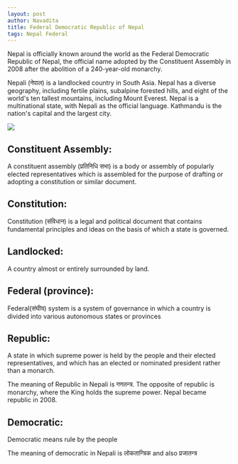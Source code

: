 ```yaml
---
layout: post
author: Navadita
title: Federal Democratic Republic of Nepal
tags: Nepal Federal
---
```


Nepal is officially known around the world as the Federal Democratic Republic of Nepal, the official name adopted by the Constituent Assembly in 2008 after the abolition of a 240-year-old monarchy.

Nepali (नेपाल) is a landlocked country in South Asia. Nepal has a diverse geography, including fertile plains, subalpine forested hills, and eight of the world's ten tallest mountains, including Mount Everest. Nepal is a multinational state, with Nepali as the official language. Kathmandu is the nation's capital and the largest city.

![](/Blog/_site/assets/images/nepal.png)

## Constituent Assembly:
A constituent assembly (प्रतिनिधि सभा) is a body or assembly of popularly elected representatives which is assembled for the purpose of drafting or adopting a constitution or similar document.

## Constitution:
Constitution (संविधान) is a legal and political document that contains fundamental principles and ideas on the basis of which a state is governed.

## Landlocked: 
A country almost or entirely surrounded by land.

## Federal (province):
Federal(संघीय) system is a system of governance in which a country is divided into various autonomous states or provinces

## Republic:
A state in which supreme power is held by the people and their elected representatives, and which has an elected or nominated president rather than a monarch. 

The meaning of Republic in Nepali is गणतन्त्र. The opposite of republic is monarchy, where the King holds the supreme power. Nepal became republic in 2008.

## Democratic:
Democratic means rule by the people

The meaning of democratic in Nepali is लोकतान्त्रिक and also प्रजातन्त्र